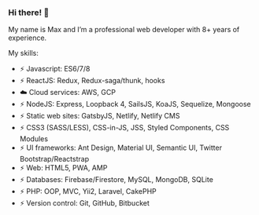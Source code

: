 ### Hi there! 👋

My name is Max and I’m a professional web developer with 8+ years of experience.

My skills:
- ⚡ Javascript: ES6/7/8
- ⚡ ReactJS: Redux, Redux-saga/thunk, hooks
- ☁️ Cloud services: AWS, GCP
- ⚡ NodeJS: Express, Loopback 4, SailsJS, KoaJS, Sequelize, Mongoose
- ⚡ Static web sites: GatsbyJS, Netlify, Netlify CMS
- ⚡ CSS3 (SASS/LESS), CSS-in-JS, JSS, Styled Components, CSS Modules
- ⚡ UI frameworks: Ant Design, Material UI, Semantic UI, Twitter Bootstrap/Reactstrap
- ⚡ Web: HTML5, PWA, AMP
- ⚡ Databases: Firebase/Firestore, MySQL, MongoDB, SQLite
- ⚡ PHP: OOP, MVC, Yii2, Laravel, CakePHP
- ⚡ Version control: Git, GitHub, Bitbucket

<!--
**freshmilkdev/freshmilkdev** is a ✨ _special_ ✨ repository because its `README.md` (this file) appears on your GitHub profile.

Here are some ideas to get you started:

- 🔭 I’m currently working on ...
- 🌱 I’m currently learning ...
- 👯 I’m looking to collaborate on ...
- 🤔 I’m looking for help with ...
- 💬 Ask me about ...
- 📫 How to reach me: ...
- 😄 Pronouns: ...
- ⚡ Fun fact: ...
-->
